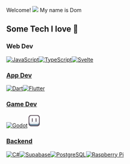 
Welcome! ![](https://user-images.githubusercontent.com/18350557/176309783-0785949b-9127-417c-8b55-ab5a4333674e.gif)   My name is Dom

<p align="left">

<h2>Some Tech I love 💚</h2>

<h3>Web Dev</h3>

<a href="https://developer.mozilla.org/en-US/docs/Web/JavaScript" target="\_blank" rel="noreferrer"><img src="https://raw.githubusercontent.com/danielcranney/readme-generator/main/public/icons/skills/javascript-colored.svg" width="36" height="36" alt="JavaScript" /></a><a href="https://www.typescriptlang.org/" target="\_blank" rel="noreferrer"><img src="https://raw.githubusercontent.com/danielcranney/readme-generator/main/public/icons/skills/typescript-colored.svg" width="36" height="36" alt="TypeScript" /><a href="https://svelte.dev/" target="\_blank" rel="noreferrer"><img src="https://raw.githubusercontent.com/danielcranney/readme-generator/main/public/icons/skills/svelte-colored.svg" width="36" height="36" alt="Svelte" />

<h3>App Dev</h3>

<a href="https://dart.dev/" target="\_blank" rel="noreferrer"><img src="https://raw.githubusercontent.com/danielcranney/readme-generator/main/public/icons/skills/dart-colored.svg" width="36" height="36" alt="Dart" /><a href="https://flutter.dev/" target="\_blank" rel="noreferrer"><img src="https://raw.githubusercontent.com/danielcranney/readme-generator/main/public/icons/skills/flutter-colored.svg" width="36" height="36" alt="Flutter" />

<h3>Game Dev</h3>

<a href="https://godotengine.org/" target="\_blank" rel="noreferrer"><img src="https://uxwing.com/wp-content/themes/uxwing/download/brands-and-social-media/godot-game-engine-icon.png" width="36" height="36" alt="Godot" /><a href="https://www.aseprite.org/" target="\_blank" rel="noreferrer"><img src="https://raw.githubusercontent.com/dominickjohn/aseprite-big-sur-icon/main/AsepriteSurIcon.png" width="36" height="36" alt="Aseprite" />

<h3>Backend</h3>
</a><a href="https://docs.microsoft.com/en-us/dotnet/csharp/" target="\_blank" rel="noreferrer"><img src="https://raw.githubusercontent.com/danielcranney/readme-generator/main/public/icons/skills/csharp-colored.svg" width="36" height="36" alt="C#" /></a><a href="https://supabase.io/" target="\_blank" rel="noreferrer"><img src="https://raw.githubusercontent.com/danielcranney/readme-generator/main/public/icons/skills/supabase-colored.svg" width="36" height="36" alt="Supabase" /></a><a href="https://www.postgresql.org/" target="\_blank" rel="noreferrer"><img src="https://raw.githubusercontent.com/danielcranney/readme-generator/main/public/icons/skills/postgresql-colored.svg" width="36" height="36" alt="PostgreSQL" /></a></a><a href="https://www.raspberrypi.org/" target="\_blank" rel="noreferrer"><img src="https://raw.githubusercontent.com/danielcranney/readme-generator/main/public/icons/skills/raspberrypi-colored.svg" width="36" height="36" alt="Raspberry Pi" /></a>

</p>

